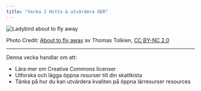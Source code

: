 ```yaml
---
title: "Vecka 2 Hitta & utvärdera OER"
---
```


![Ladybird about to fly away][1]

Photo Credit: [About to fly away][2] av Thomas Tolkien, [CC BY-NC 2.0][3]


----------


Denna vecka handlar om att:

 - Lära mer om Creative Commons licenser
 - Utforska och lägga öppna resurser till din skattkista
 - Tänka på hur du kan utvärdera kvaliten på öppna lärresurser
   resources

 

  [1]: http://s27.postimg.org/b9p618x8j/6203641305_ba5b39f71c.jpg
  [2]: https://www.flickr.com/photos/tomtolkien/6203641305/
  [3]: https://creativecommons.org/licenses/by-nc/2.0/
